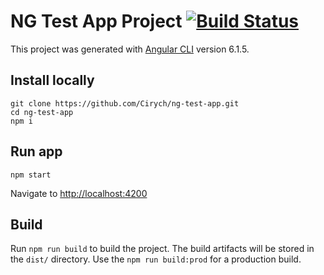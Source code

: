# NG Test App Project [![Build Status](https://travis-ci.org/Cirych/ng-test-app.svg?branch=master)](https://travis-ci.org/Cirych/ng-test-app)

This project was generated with [Angular CLI](https://github.com/angular/angular-cli) version 6.1.5.

## Install locally

```
git clone https://github.com/Cirych/ng-test-app.git
cd ng-test-app
npm i
```

## Run app

```
npm start
```
Navigate to [http://localhost:4200](http://localhost:4200)

## Build

Run `npm run build` to build the project. The build artifacts will be stored in the `dist/` directory. Use the `npm run build:prod` for a production build.